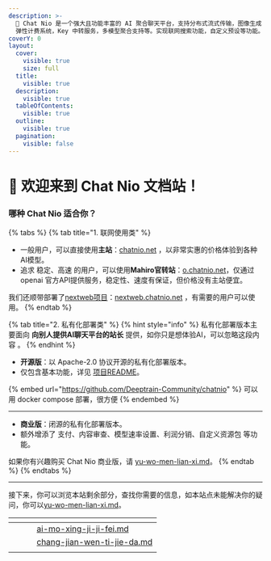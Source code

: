 ```yaml
---
description: >-
  🚀 Chat Nio 是一个强大且功能丰富的 AI 聚合聊天平台，支持分布式流式传输，图像生成，对话跨设备自动同步和分享功能实现订阅和 Token
  弹性计费系统，Key 中转服务，多模型聚合支持等。实现联网搜索功能，自定义预设等功能。
coverY: 0
layout:
  cover:
    visible: true
    size: full
  title:
    visible: true
  description:
    visible: true
  tableOfContents:
    visible: true
  outline:
    visible: true
  pagination:
    visible: false
---
```


# 👋 欢迎来到 Chat Nio 文档站！

### 哪种 Chat Nio 适合你？

{% tabs %}
{% tab title="1. 联网使用类" %}
* 一般用户，可以直接使用**主站**：[chatnio.net](https://chatnio.net/) ，以非常实惠的价格体验到各种AI模型。
* 追求 稳定、高速 的用户，可以使用**Mahiro官转站**：[o.chatnio.net](https://o.chatnio.net/)，仅通过 openai 官方API提供服务，稳定性、速度有保证，但价格没有主站便宜。

我们还顺带部署了[nextweb项目](https://github.com/ChatGPTNextWeb/ChatGPT-Next-Web)：[nextweb.chatnio.net](https://nextweb.chatnio.net/#/settings) ，有需要的用户可以使用。
{% endtab %}

{% tab title="2. 私有化部署类" %}
{% hint style="info" %}
私有化部署版本主要面向 **向别人提供AI聊天平台的站长** 提供，如你只是想体验AI，可以忽略这段内容 。
{% endhint %}

* **开源版**：以 Apache-2.0 协议开源的私有化部署版本。
* 仅包含基本功能，详见 [项目README](https://github.com/Deeptrain-Community/chatnio/blob/main/README\_zh-CN.md)。

{% embed url="https://github.com/Deeptrain-Community/chatnio" %}
可以用 docker compose 部署，很方便
{% endembed %}

***

* **商业版**：闭源的私有化部署版本。
* 额外增添了 支付、内容审查、模型速率设置、利润分销、自定义资源包 等功能。

如果你有兴趣购买 Chat Nio 商业版，请 [yu-wo-men-lian-xi.md](yu-wo-men-lian-xi.md "mention")。
{% endtab %}
{% endtabs %}

***

接下来，你可以浏览本站剩余部分，查找你需要的信息，如本站点未能解决你的疑问，你可以[yu-wo-men-lian-xi.md](yu-wo-men-lian-xi.md "mention")。

<table data-column-title-hidden data-view="cards"><thead><tr><th></th><th></th><th></th><th data-hidden data-card-target data-type="content-ref"></th></tr></thead><tbody><tr><td></td><td></td><td></td><td><a href="ai-mo-xing-ji-ji-fei.md">ai-mo-xing-ji-ji-fei.md</a></td></tr><tr><td></td><td></td><td></td><td><a href="chang-jian-wen-ti-jie-da.md">chang-jian-wen-ti-jie-da.md</a></td></tr><tr><td></td><td></td><td></td><td></td></tr></tbody></table>


